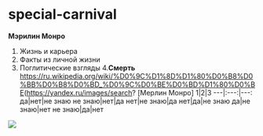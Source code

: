 # special-carnival
**Мэрилин Монро**
1. Жизнь и карьера
2. Факты из личной жизни
3. Поглитические взгляды
4.__Смерть__
<https://ru.wikipedia.org/wiki/%D0%9C%D1%8D%D1%80%D0%B8%D0%BB%D0%B8%D0%BD_%D0%9C%D0%BE%D0%BD%D1%80%D0%BE>(https://yandex.ru/images/search?
[Мерлин Монро]
1|2|3
 ---|:---:|---:
 да|нет|не знаю
 не знаю|нет|да
 нет|не знаю|да
 нет|да|не знаю
 да|не знаю|нет
 не знаю|да|нет

![](https://upload.wikimedia.org/wikipedia/commons/4/4e/Monroecirca1953.jpg)
